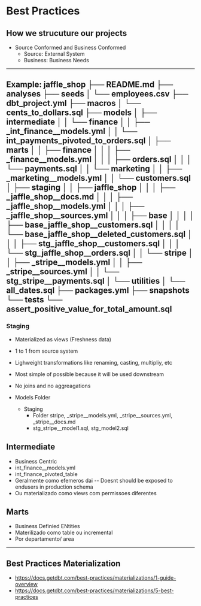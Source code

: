 # Best Practices 

## How we strucuture our projects
- Source Conformed and Business Conformed
  - Source: External System
  - Business: Business Needs
---------------------------------------------------------------------------------
Example:
  jaffle_shop
├── README.md
├── analyses
├── seeds
│   └── employees.csv
├── dbt_project.yml
├── macros
│   └── cents_to_dollars.sql
├── models
│   ├── intermediate
│   │   └── finance
│   │       ├── _int_finance__models.yml
│   │       └── int_payments_pivoted_to_orders.sql
│   ├── marts
│   │   ├── finance
│   │   │   ├── _finance__models.yml
│   │   │   ├── orders.sql
│   │   │   └── payments.sql
│   │   └── marketing
│   │       ├── _marketing__models.yml
│   │       └── customers.sql
│   ├── staging
│   │   ├── jaffle_shop
│   │   │   ├── _jaffle_shop__docs.md
│   │   │   ├── _jaffle_shop__models.yml
│   │   │   ├── _jaffle_shop__sources.yml
│   │   │   ├── base
│   │   │   │   ├── base_jaffle_shop__customers.sql
│   │   │   │   └── base_jaffle_shop__deleted_customers.sql
│   │   │   ├── stg_jaffle_shop__customers.sql
│   │   │   └── stg_jaffle_shop__orders.sql
│   │   └── stripe
│   │       ├── _stripe__models.yml
│   │       ├── _stripe__sources.yml
│   │       └── stg_stripe__payments.sql
│   └── utilities
│       └── all_dates.sql
├── packages.yml
├── snapshots
└── tests
    └── assert_positive_value_for_total_amount.sql
---------------------------------------------------------------------------------
### Staging
- Materialized as views (Freshness data)
- 1 to 1 from source system
- Lighweight transformations like renaming, casting, multipliy, etc
- Most simple of possible because it will be used downstream
- No joins and no aggreagations

- Models Folder
  - Staging
    - Folder stripe, _stripe__models.yml, _stripe__sources.yml, _stripe__docs.md
    - stg_stripe__model1.sql, stg_model2.sql

## Intermediate
- Business Centric
- int_finance__models.yml
- int_finance_pivoted_table
- Geralmente como efemeros dai
 -- Doesnt should be exposed to endusers in production schema
- Ou materializado como views com permissoes diferentes

## Marts
- Business Definied ENtities
- Materilizado como table ou incremental
- Por departamento/ area
---------------------------------------------------------------------------------
## Best Practices Materialization
- https://docs.getdbt.com/best-practices/materializations/1-guide-overview
- https://docs.getdbt.com/best-practices/materializations/5-best-practices
